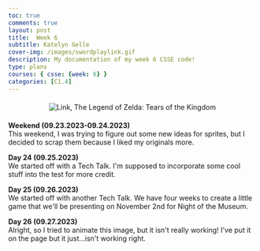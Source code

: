 ```yaml
---
toc: true
comments: true
layout: post
title:  Week 6
subtitle: Katelyn Gelle
cover-img: /images/swordplaylink.gif
description: My documentation of my week 6 CSSE code!
type: plans
courses: { csse: {week: 6} }
categories: [C1.4]
---
```


<div style="text-align: center; margin-top: 20px; margin-bottom: 20px;">
  <img src="{{site.baseurl}}/images/thislifelink.gif" alt="Link, The Legend of Zelda: Tears of the Kingdom" />
</div>  

**Weekend (09.23.2023-09.24.2023)**  
This weekend, I was trying to figure out some new ideas for sprites, but I decided to scrap them because I liked my originals more.  

**Day 24 (09.25.2023)**  
We started off with a Tech Talk. I'm supposed to incorporate some cool stuff into the test for more credit.  

**Day 25 (09.26.2023)**  
We started off with another Tech Talk. We have four weeks to create a little game that we'll be presenting on November 2nd for Night of the Museum.  

**Day 26 (09.27.2023)**  
Alright, so I tried to animate this image, but it isn't really working! I've put it on the page but it just...isn't working right.